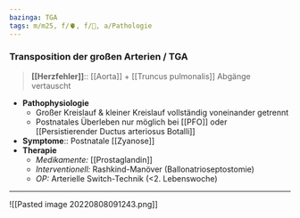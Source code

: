 ```yaml
---
bazinga: TGA
tags: m/m25, f/🫀, f/🦄, a/Pathologie
---
```

### Transposition der großen Arterien / TGA
> **[[Herzfehler]]**:: [[Aorta]] + [[Truncus pulmonalis]] Abgänge vertauscht
- **Pathophysiologie**
	- Großer Kreislauf & kleiner Kreislauf vollständig voneinander getrennt
	- Postnatales Überleben nur möglich bei [[PFO]] oder [[Persistierender Ductus arteriosus Botalli]]
- **Symptome**:: Postnatale [[Zyanose]]
- **Therapie**
	- *Medikamente:* [[Prostaglandin]] 
	- *Interventionell:* Rashkind-Manöver (Ballonatrioseptostomie)
	- *OP:* Arterielle Switch-Technik (<2. Lebenswoche)
---
![[Pasted image 20220808091243.png]]